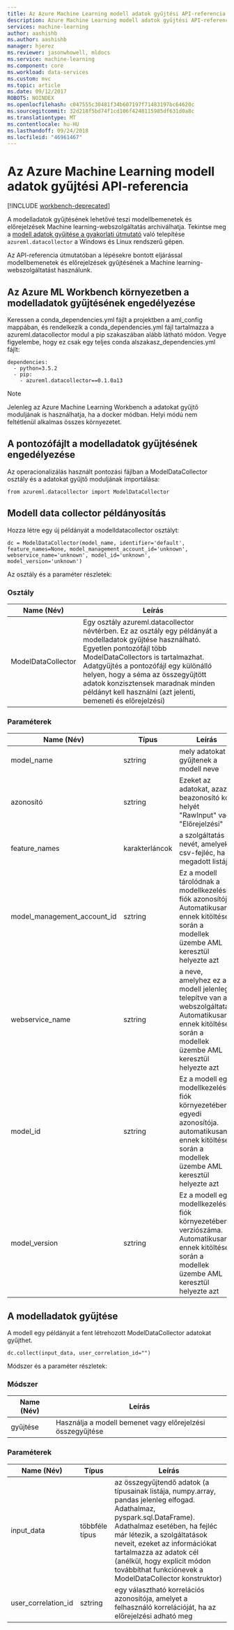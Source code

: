 ```yaml
---
title: Az Azure Machine Learning modell adatok gyűjtési API-referencia |} A Microsoft Docs
description: Azure Machine Learning modell adatok gyűjtési API-referencia
services: machine-learning
author: aashishb
ms.author: aashishb
manager: hjerez
ms.reviewer: jasonwhowell, mldocs
ms.service: machine-learning
ms.component: core
ms.workload: data-services
ms.custom: mvc
ms.topic: article
ms.date: 09/12/2017
ROBOTS: NOINDEX
ms.openlocfilehash: c047555c30481f34b607197f71483197bc64620c
ms.sourcegitcommit: 32d218f5bd74f1cd106f4248115985df631d0a8c
ms.translationtype: MT
ms.contentlocale: hu-HU
ms.lasthandoff: 09/24/2018
ms.locfileid: "46961467"
---
```

# <a name="azure-machine-learning-model-data-collection-api-reference"></a>Az Azure Machine Learning modell adatok gyűjtési API-referencia

[!INCLUDE [workbench-deprecated](../../../includes/aml-deprecating-preview-2017.md)] 

A modelladatok gyűjtésének lehetővé teszi modellbemenetek és előrejelzések Machine learning-webszolgáltatás archiválhatja. Tekintse meg a [modell adatok gyűjtése a gyakorlati útmutató](how-to-use-model-data-collection.md) való telepítése `azureml.datacollector` a Windows és Linux rendszerű gépen.

Az API-referencia útmutatóban a lépésekre bontott eljárással modellbemenetek és előrejelzések gyűjtésének a Machine learning-webszolgáltatást használunk.

## <a name="enable-model-data-collection-in-azure-ml-workbench-environment"></a>Az Azure ML Workbench környezetben a modelladatok gyűjtésének engedélyezése

 Keressen a conda\_dependencies.yml fájlt a projektben a aml_config mappában, és rendelkezik a conda\_dependencies.yml fájl tartalmazza a azureml.datacollector modul a pip szakaszában alább látható módon. Vegye figyelembe, hogy ez csak egy teljes conda alszakasz\_dependencies.yml fájlt:

    dependencies:
      - python=3.5.2
      - pip:
        - azureml.datacollector==0.1.0a13

>[!NOTE] 
>Jelenleg az Azure Machine Learning Workbench a adatokat gyűjtő moduljának is használhatja, ha a docker módban. Helyi módú nem feltétlenül alkalmas összes környezetet.




## <a name="enable-model-data-collection-in-the-scoring-file"></a>A pontozófájlt a modelladatok gyűjtésének engedélyezése

Az operacionalizálás használt pontozási fájlban a ModelDataCollector osztály és a adatokat gyűjtő moduljának importálása:

    from azureml.datacollector import ModelDataCollector


## <a name="model-data-collector-instantiation"></a>Modell data collector példányosítás
Hozza létre egy új példányát a modelldatacollector osztályt:

    dc = ModelDataCollector(model_name, identifier='default', feature_names=None, model_management_account_id='unknown', webservice_name='unknown', model_id='unknown', model_version='unknown')

Az osztály és a paraméter részletek:

### <a name="class"></a>Osztály
| Name (Név) | Leírás |
|--------------------|--------------------|
| ModelDataCollector | Egy osztály azureml.datacollector névtérben. Ez az osztály egy példányát a modelladatok gyűjtése használható. Egyetlen pontozófájl több ModelDataCollectors is tartalmazhat. Adatgyűjtés a pontozófájl egy különálló helyen, hogy a séma az összegyűjtött adatok konzisztensek maradnak minden példányt kell használni (azt jelenti, bemeneti és előrejelzési)|


### <a name="parameters"></a>Paraméterek

| Name (Név) | Típus | Leírás |
|-------------|------------|-------------------------|
| model_name | sztring | mely adatokat gyűjtenek a modell neve |
| azonosító | sztring | Ezeket az adatokat, azaz beazonosító kód helyét "RawInput" vagy "Előrejelzési" |
| feature_names | karakterláncok | a szolgáltatás nevét, amelyek a csv-fejléc, ha a megadott listája |
| model_management_account_id | sztring | Ez a modell tárolódnak a modellkezelési fiók azonosítója. Automatikusan ennek kitöltése során a modellek üzembe AML keresztül helyezte azt |
| webservice_name | sztring | a neve, amelyhez ez a modell jelenleg telepítve van a webszolgáltatás. Automatikusan ennek kitöltése során a modellek üzembe AML keresztül helyezte azt |
| model_id | sztring | Ez a modell egy modellkezelési fiók környezetében egyedi azonosítója. automatikusan ennek kitöltése során a modellek üzembe AML keresztül helyezte azt |
| model_version | sztring | Ez a modell egy modellkezelési fiók környezetében verziószáma. Automatikusan ennek kitöltése során a modellek üzembe AML keresztül helyezte azt |



 

## <a name="collecting-the-model-data"></a>A modelladatok gyűjtése

A modell egy példányát a fent létrehozott ModelDataCollector adatokat gyűjthet.

    dc.collect(input_data, user_correlation_id="")

Módszer és a paraméter részletek:

### <a name="method"></a>Módszer
| Name (Név) | Leírás |
|--------------------|--------------------|
| gyűjtése | Használja a modell bemenet vagy előrejelzési összegyűjtése|


### <a name="parameters"></a>Paraméterek

| Name (Név) | Típus | Leírás |
|-------------|------------|-------------------------|
| input_data | többféle típus | az összegyűjtendő adatok (a típusainak listája, numpy.array, pandas jelenleg elfogad. Adathalmaz, pyspark.sql.DataFrame). Adathalmaz esetében, ha fejléc már létezik, a szolgáltatások neveit, ezeket az információkat tartalmazza az adatok cél (anélkül, hogy explicit módon továbbíthat funkciónevek a ModelDataCollector konstruktor) |
| user_correlation_id | sztring | egy választható korrelációs azonosítója, amelyet a felhasználó korrelációját, ha az előrejelzési adható meg |

